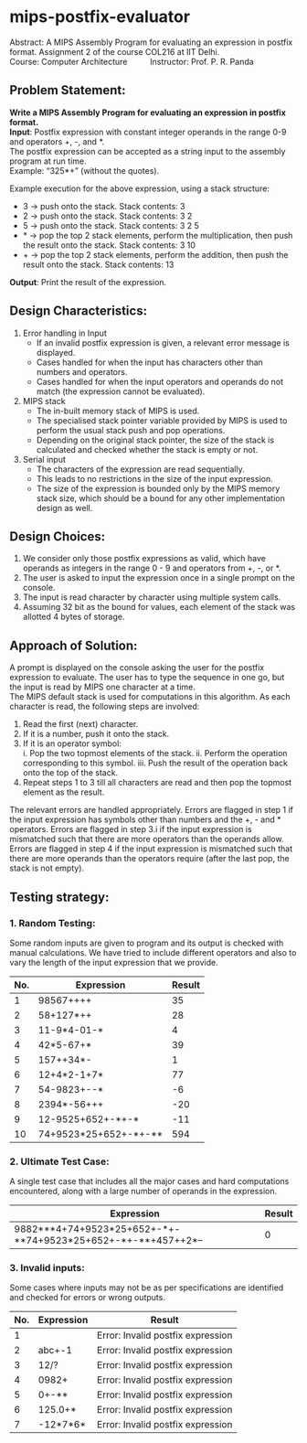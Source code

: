 # mips-postfix-evaluator
Abstract: A MIPS Assembly Program for evaluating an expression in postfix format. Assignment 2 of the course COL216 at IIT Delhi.    
Course: Computer Architecture &emsp; &emsp; Instructor: Prof. P. R. Panda
  
## Problem Statement:
**Write a MIPS Assembly Program for evaluating an expression in postfix format.**  
**Input**: Postfix expression with constant integer operands in the range 0-9 and operators +, -,
and \*.  
The postfix expression can be accepted as a string input to the assembly program at run time.  
Example: “325\*+” (without the quotes).  
  
Example execution for the above expression, using a stack structure:  
- 3 \-> push onto the stack. Stack contents: 3
- 2 \-> push onto the stack. Stack contents: 3 2
- 5 \-> push onto the stack. Stack contents: 3 2 5
- \* \-> pop the top 2 stack elements, perform the multiplication, then push the result onto the stack. Stack contents: 3 10
- \+ \-> pop the top 2 stack elements, perform the addition, then push the result onto the stack. Stack contents: 13
  
**Output**: Print the result of the expression.  
  
## Design Characteristics:

1. Error handling in Input
    - If an invalid postfix expression is given, a relevant error message is displayed.
    - Cases handled for when the input has characters other than numbers and operators.
    - Cases handled for when the input operators and operands do not match (the expression cannot be evaluated).
2. MIPS stack
    - The in-built memory stack of MIPS is used.
    - The specialised stack pointer variable provided by MIPS is used to perform the usual stack push and pop operations.
    - Depending on the original stack pointer, the size of the stack is calculated and checked whether the stack is empty or not.
3. Serial input
    - The characters of the expression are read sequentially.
    - This leads to no restrictions in the size of the input expression.
    - The size of the expression is bounded only by the MIPS memory stack size, which should be a bound for any other implementation design as well.

## Design Choices:

1. We consider only those postfix expressions as valid, which have operands as integers in the range 0 - 9 and operators from +, -, or *.
2. The user is asked to input the expression once in a single prompt on the console.
3. The input is read character by character using multiple system calls.
4. Assuming 32 bit as the bound for values, each element of the stack was allotted 4 bytes of storage.

## Approach of Solution:

A prompt is displayed on the console asking the user for the postfix expression to evaluate. The user has to type the sequence in one go, but the input is read by MIPS one character at a time.  
The MIPS default stack is used for computations in this algorithm. As each character is read, the following steps are involved:

1. Read the first (next) character.
2. If it is a number, push it onto the stack.
3. If it is an operator symbol:  
  i. Pop the two topmost elements of the stack.
  ii. Perform the operation corresponding to this symbol.
  iii. Push the result of the operation back onto the top of the stack.
4. Repeat steps 1 to 3 till all characters are read and then pop the topmost element as the result.

The relevant errors are handled appropriately. Errors are flagged in step 1 if the input expression has symbols other than numbers and the +, - and * operators. Errors are flagged in step 3.i if the input expression is mismatched such that there are more operators than the operands allow. Errors are flagged in step 4 if the input expression is mismatched such that there are more operands than the operators require (after the last pop, the stack is not empty).

## Testing strategy:

### 1. Random Testing:

Some random inputs are given to program and its output is checked with manual calculations. We have tried to include different operators and also to vary the length of the input expression that we provide.


| **No.** | **Expression**   | **Result** |
|--------------|-----------------------|-----------------|
| 1            | 98567++++             | 35              |
| 2            | 58+127\*++             | 28              |
| 3            | 11-9\*4-01-\*           | 4               |
| 4            | 42\*5-67+\*             | 39              |
| 5            | 157++34\*-             | 1               |
| 6            | 12+4\*2-1+7\*           | 77              |
| 7            | 54-9823\+\-\-\*           | -6              |
| 8            | 2394\*-56+++           | -20             |
| 9            | 12-9525+652\+\-\*\+\-\*     | -11             |
| 10           | 74+9523\*25+652\+\-\*\+\-\*\* | 594             |

### 2. Ultimate Test Case:

A single test case that includes all the major cases and hard computations encountered, along with a large number of operands in the expression.

|**Expression** |**Result**|
|-----------------|------------|
|9882\*\*\*4\+74\+9523\*25\+652\+\-\*\+\-\*\*74\+9523\*25\+652\+\-\*\+\-\*\*\+457\+\+2\*– | 0

### 3. Invalid inputs:

Some cases where inputs may not be as per specifications are identified and checked for errors or wrong outputs.

| **No.** | **Expression** | **Result**                   |
|--------------|---------------------|-----------------------------------|
| 1            |                     | Error: Invalid postfix expression |
| 2            | abc\+\-1              | Error: Invalid postfix expression |
| 3            | 12/?                | Error: Invalid postfix expression |
| 4            | 0982+               | Error: Invalid postfix expression |
| 5            | 0\+\-\*\*               | Error: Invalid postfix expression |
| 6            | 125.0\+\*             | Error: Invalid postfix expression |
| 7            | \-12\*7\*6\*            | Error: Invalid postfix expression |


